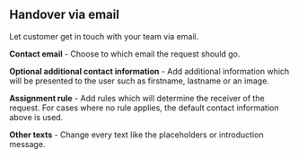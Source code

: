 ## Handover via email

Let customer get in touch with your team via email.

**Contact email** - Choose to which email the request should go.

**Optional additional contact information** - Add additional information which will be presented to the user such as firstname, lastname or an image.

**Assignment rule** - Add rules which will determine the receiver of the request. For cases where no rule applies, the default contact information above is used.

**Other texts** - Change every text like the placeholders or introduction message.
